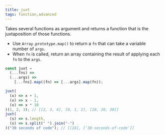 ```yaml
---
title: juxt
tags: function,advanced
---
```


Takes several functions as argument and returns a function that is the juxtaposition of those functions.

- Use `Array.prototype.map()` to return a `fn` that can take a variable number of `args`.
- When `fn` is called, return an array containing the result of applying each `fn` to the `args`.

```js
const juxt =
  (...fns) =>
  (...args) =>
    [...fns].map((fn) => [...args].map(fn));
```

```js
juxt(
  (x) => x + 1,
  (x) => x - 1,
  (x) => x * 10
)(1, 2, 3); // [[2, 3, 4], [0, 1, 2], [10, 20, 30]]
juxt(
  (s) => s.length,
  (s) => s.split(" ").join("-")
)("30 seconds of code"); // [[18], ['30-seconds-of-code']]
```
